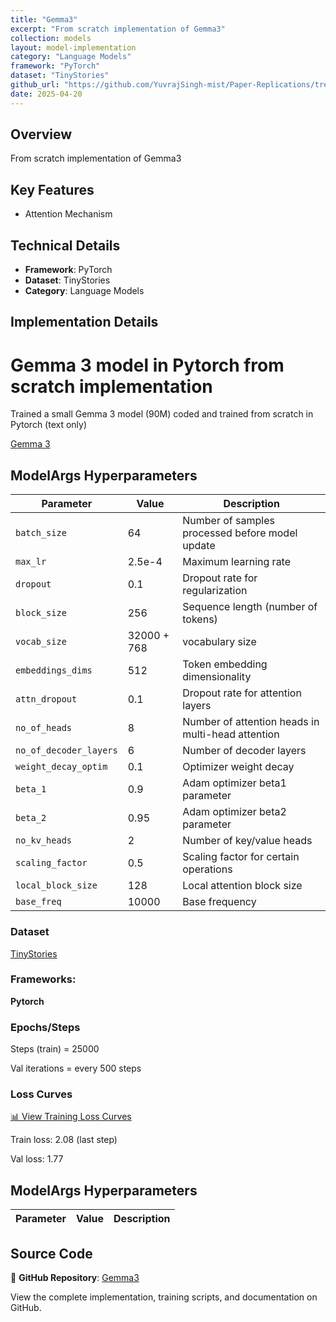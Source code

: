 ```yaml
---
title: "Gemma3"
excerpt: "From scratch implementation of Gemma3"
collection: models
layout: model-implementation
category: "Language Models"
framework: "PyTorch"
dataset: "TinyStories"
github_url: "https://github.com/YuvrajSingh-mist/Paper-Replications/tree/master/Gemma3"
date: 2025-04-20
---
```


## Overview
From scratch implementation of Gemma3

## Key Features
- Attention Mechanism

## Technical Details
- **Framework**: PyTorch
- **Dataset**: TinyStories
- **Category**: Language Models

## Implementation Details

# Gemma 3 model in Pytorch from scratch implementation

Trained a small Gemma 3 model (90M) coded and trained from scratch in Pytorch (text only) 

[Gemma 3](https://arxiv.org/abs/2503.19786)

## ModelArgs Hyperparameters

| Parameter               | Value                                  | Description                                                                 |
|-------------------------|----------------------------------------|-----------------------------------------------------------------------------|
| `batch_size`            | 64                                     | Number of samples processed before model update                             |
| `max_lr`                | 2.5e-4                                 | Maximum learning rate                                                       |
| `dropout`               | 0.1                                    | Dropout rate for regularization                                            |                                               |
| `block_size`            | 256                                    | Sequence length (number of tokens)                                         |
| `vocab_size`        | 32000 + 768       |  vocabulary size                                                     |
| `embeddings_dims`       | 512                                    | Token embedding dimensionality                                             |
| `attn_dropout`          | 0.1                                    | Dropout rate for attention layers                                          |
| `no_of_heads`           | 8                                      | Number of attention heads in multi-head attention                          |
| `no_of_decoder_layers`  | 6                                      | Number of decoder layers                                                   |
| `weight_decay_optim`    | 0.1                                    | Optimizer weight decay                                                     |
| `beta_1`                | 0.9                                    | Adam optimizer beta1 parameter                                             |
| `beta_2`                | 0.95                                   | Adam optimizer beta2 parameter                                             |
| `no_kv_heads`           | 2                                      | Number of key/value heads                                                  |
| `scaling_factor`        | 0.5                                    | Scaling factor for certain operations                                      |
| `local_block_size`      | 128                                    | Local attention block size                                                 |
| `base_freq`             | 10000                                  | Base frequency                                                  |

### Dataset

[TinyStories](https://huggingface.co/datasets/roneneldan/TinyStories)

### Frameworks:
**Pytorch**

### Epochs/Steps
Steps (train) = 25000

Val iterations = every 500 steps

### Loss Curves

[📊 View Training Loss Curves](https://github.com/YuvrajSingh-mist/Paper-Replications/blob/master/Gemma3/https://raw.githubusercontent.com/YuvrajSingh-mist/Paper-Replications/master/Gemma3/https://raw.githubusercontent.com/YuvrajSingh-mist/Paper-Replications/master/Gemma3/img/loss.png)

Train loss: 2.08 (last step)

Val loss: 1.77

## ModelArgs Hyperparameters

| Parameter | Value | Description |
|-----------|-------|-------------|
## Source Code
📁 **GitHub Repository**: [Gemma3](https://github.com/YuvrajSingh-mist/Paper-Replications/tree/master/Gemma3)

View the complete implementation, training scripts, and documentation on GitHub.
